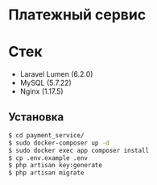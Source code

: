 # Платежный сервис

# Стек
  - Laravel Lumen (6.2.0)
  - MySQL (5.7.22)
  - Nginx (1.17.5)

## Установка
```sh
$ cd payment_service/
$ sudo docker-composer up -d
$ sudo docker exec app composer install
$ cp .env.example .env
$ php artisan key:generate
$ php artisan migrate
```
